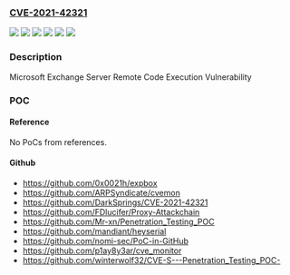 ### [CVE-2021-42321](https://cve.mitre.org/cgi-bin/cvename.cgi?name=CVE-2021-42321)
![](https://img.shields.io/static/v1?label=Product&message=Microsoft%20Exchange%20Server%202016%20Cumulative%20Update%2021&color=blue)
![](https://img.shields.io/static/v1?label=Product&message=Microsoft%20Exchange%20Server%202016%20Cumulative%20Update%2022&color=blue)
![](https://img.shields.io/static/v1?label=Product&message=Microsoft%20Exchange%20Server%202019%20Cumulative%20Update%2010&color=blue)
![](https://img.shields.io/static/v1?label=Product&message=Microsoft%20Exchange%20Server%202019%20Cumulative%20Update%2011&color=blue)
![](https://img.shields.io/static/v1?label=Version&message=n%2Fa&color=blue)
![](https://img.shields.io/static/v1?label=Vulnerability&message=Remote%20Code%20Execution&color=brighgreen)

### Description

Microsoft Exchange Server Remote Code Execution Vulnerability

### POC

#### Reference
No PoCs from references.

#### Github
- https://github.com/0x0021h/expbox
- https://github.com/ARPSyndicate/cvemon
- https://github.com/DarkSprings/CVE-2021-42321
- https://github.com/FDlucifer/Proxy-Attackchain
- https://github.com/Mr-xn/Penetration_Testing_POC
- https://github.com/mandiant/heyserial
- https://github.com/nomi-sec/PoC-in-GitHub
- https://github.com/p1ay8y3ar/cve_monitor
- https://github.com/winterwolf32/CVE-S---Penetration_Testing_POC-

